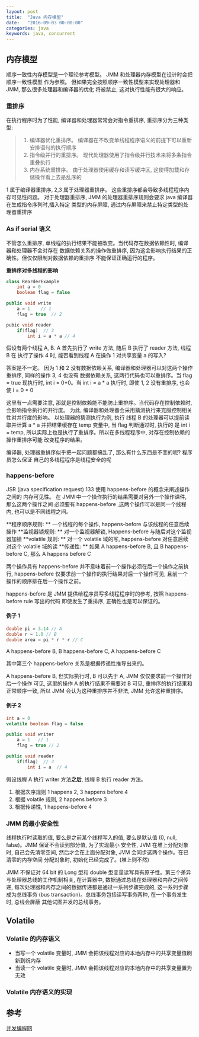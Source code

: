 ```yaml
---
layout: post
title:  "Java 内存模型"
date:   "2016-09-03 00:00:00"
categories: java
keywords: java, concurrent
---
```


## 内存模型

顺序一致性内存模型是一个理论参考模型。 JMM 和处理器内存模型在设计时会把顺序一致性模型
作为参照。 但如果完全按照顺序一致性模型来实现处理器和 JMM, 那么很多处理器和编译器的优化
将被禁止, 这对执行性能有很大的响应。


### 重排序

在执行程序时为了性能, 编译器和处理器常常会对指令重排序, 重排序分为三种类型:

> 1. 编译器优化重排序。 编译器在不改变单线程程序语义的前提下可以重新安排语句的执行顺序
> 2. 指令级并行的重排序。 现代处理器使用了指令级并行技术来将多条指令重叠执行
> 3. 内存系统重排序。 由于处理器使用缓存和读写缓冲区, 这使得加载和存储操作看上去是乱序的

1 属于编译器重排序, 2,3 属于处理器重排序。 这些重排序都会导致多线程程序内存可见性问题。
对于处理器重排序, JMM 的处理器重排序规则会要求 java 编译器在生成指令序列时,插入特定
类型的内存屏障, 通过内存屏障来禁止特定类型的处理器重排序


### As if serial 语义

不管怎么重排序, 单线程的执行结果不能被改变。当代码存在数据依赖性时, 编译器和处理器不会对存在
数据依赖关系的操作做重排序, 因为这会影响执行结果的正确性。但仅仅限制对数据依赖的重排序
不能保证正确运行的程序。

**重排序对多线程的影响**

```java
class ReorderExample
    int a = 0
    boolean flag = false

public void write
    a = 1    // 1
    flag = true  // 2

pubic void reader
    if(flag)  // 3
        int i = a * a // 4
```

假设有两个线程 A, B. A 首先执行了 write 方法, 随后 B 执行了 reader 方法, 线程 B 在
执行了操作 4 时, 能否看到线程 A 在操作 1 对共享变量 a 的写入?

答案是不一定。
因为 1 和 2 没有数据依赖关系, 编译器和处理器可以对这两个操作重排序, 同样的操作 3, 4 也没有
数据依赖关系, 这两行代码也可以重排序。当 flag = true 现执行时, int i = 0*0。当 int i = a * a 
执行时, 即使 1, 2 没有重排序, 也会使 i = 0 * 0

这里有一点需要注意, 那就是控制依赖能不能防止重排序。当代码存在控制依赖时, 会影响指令执行的并行度。
为此, 编译器和处理器会采用猜测执行来克服控制相关性对并行度的影响。 以处理器的猜测执行为例, 执行
线程 B 的处理器可以提前读取并计算 a * a 并把结果缓存在 temp 变量中, 当 flag 判断通过时, 执行的
是 int i = temp, 所以实际上也是执行了重排序。所以在多线程程序中, 对存在控制依赖的操作重排序可能
改变程序的结果。

编译器, 处理器重排序似乎把一起问题都搞乱了, 那么有什么东西是不变的呢? 程序员怎么保证
自己的多线程程序是线程安全的呢

### happens-before

JSR (java specification request) 133 使用 happens-before 的概念来阐述操作之间的
内存可见性。 在 JMM 中一个操作执行的结果需要对另外一个操作课件, 那么这两个操作之间
必须要有 happens-before ,这两个操作可以是同一个线程内, 也可以是不同线程之间。

**程序顺序规则: ** 一个线程的每个操作, happens-before 与该线程的任意后续操作
**监视器锁规则: ** 对一个监视器解锁, Happens-before 与随后对这个监视器加锁
**volatile 规则: ** 对一个 volatile 域的写, happens-before 对任意后续对这个 volatile 
域的读
**传递性: ** 如果 A happens-before B, 且 B happens-before C, 那么 A happens before C

两个操作具有 happens-before 并不意味着前一个操作必须在后一个操作之前执行, happens-before 
仅要求前一个操作的执行结果对后一个操作可见, 且前一个操作的顺序排在后一个操作之前。

happens-before 是 JMM 提供给程序员写多线程程序时的参考, 按照 happens-before rule 写出的代码
即使发生了重排序, 正确性也是可以保证的。

#### 例子 1

```java
double pi = 3.14 // A
double r = 1.0 // B
double area = pi * r * r // C
```

A happens-before B, B happens-before C, A happens-before C

其中第三个 happens-before 关系是根据传递性推导出来的。

A happens-before B, 但实际执行时, B 可以先于 A, JMM 仅仅要求前一个操作对后一个操作
可见, 这里的操作 A 的执行结果不需要对 B 可见, 重排序的执行结果和正常顺序一致, 所以 JMM 
会认为这种重排序并不非法, JMM 允许这种重排序。

#### 例子 2 

```java
int a = 0
volatile boolean flag = false

public void writer
    a = 1   // 1
    flag = true // 2

public void reader
    if(flag)  // 3
        int i = a  // 4
```

假设线程 A 执行 writer 方法**之后**, 线程 B 执行 reader 方法。

1. 根据次序规则 1 happens 2, 3 happens before 4
2. 根据 volatile 规则, 2 happens before 3
3. 根据传递性, 1 happens-before 4

### JMM 的最小安全性

线程执行时读取的值, 要么是之前某个线程写入的值, 要么是默认值 (0, null, false)。JMM 保证不会读到部分值, 为了实现最小
安全性, JVM 在堆上分配对象时, 自己会先清零空间, 然后才会在上面分配对象, JVM 会同步这两个操作。在已清零的内存空间
分配对象时, 初始化已经完成了。(堆上则不然)

JMM 不保证对 64 bit 的 Long 型和 double 型变量读写具有原子性。第三个差异与处理器总线的工作机制相关, 
在计算器中, 数据通过总线在处理器和内存之间传递, 每次处理器和内存之间的数据传递都是通过一系列步骤完成的,
这一系列步骤成为总线事务 (bus transaction)。总线事务包括读写事务两种, 在一个事务发生时, 总线会屏蔽
其他试图并发的总线事务。

## Volatile

### Volatile 的内存语义

* 当写一个 volatile 变量时, JMM 会把该线程对应的本地内存中的共享变量值刷新到祝内存
* 当读一个 volatile 变量时, JMM 会把该线程对应的本地内存中的共享变量置为无效

### Volatile 内存语义的实现



## 参考
[并发编程网](http://ifeve.com/java-memory-model-0/)